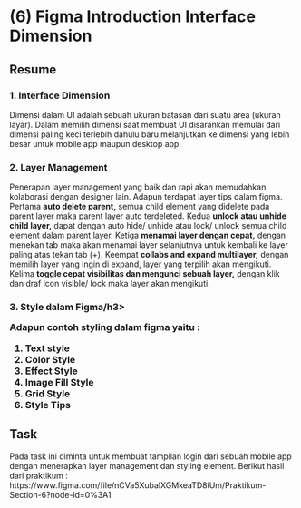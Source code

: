 <h1>(6) Figma Introduction Interface Dimension</h1>

<h2>Resume</h2>
<h3>1. Interface Dimension</h3>
<p>
    Dimensi dalam UI adalah sebuah ukuran batasan dari suatu area (ukuran layar). Dalam memilih dimensi saat membuat UI disarankan memulai dari dimensi paling keci terlebih dahulu baru melanjutkan ke dimensi yang lebih besar untuk mobile app maupun desktop app.
</p>
<h3>2. Layer Management</h3>
<p>
    Penerapan layer management yang baik dan rapi akan memudahkan kolaborasi dengan designer lain. Adapun terdapat layer tips dalam figma. Pertama <strong>auto delete parent,</strong> semua child element yang didelete pada parent layer maka parent layer auto terdeleted. Kedua <strong>unlock atau unhide child layer,</strong> dapat dengan auto hide/ unhide atau lock/ unlock semua child element dalam parent layer. Ketiga <strong>menamai layer dengan cepat,</strong> dengan menekan tab maka akan menamai layer selanjutnya untuk kembali ke layer paling atas tekan tab (+). Keempat <strong>collabs and expand multilayer,</strong> dengan memilih layer yang ingin di expand, layer yang terpilih akan mengikuti. Kelima <strong>toggle cepat visibilitas dan mengunci sebuah layer,</strong> dengan klik dan draf icon visible/ lock maka layer akan mengikuti.
</p>
<h3>3. Style dalam Figma/h3>
<p>
    Adapun contoh styling dalam figma yaitu : 
    <ol>
    <li>Text style</li>    
    <li>Color Style</li> 
    <li>Effect Style</li> 
    <li>Image Fill Style</li> 
    <li>Grid Style</li> 
    <li>Style Tips</li> 
    </ol>
</p>

<h2>Task</h2>
<p>
    Pada task ini diminta untuk membuat tampilan login dari sebuah mobile app dengan menerapkan layer management dan styling element.
    Berikut hasil dari praktikum :
    https://www.figma.com/file/nCVa5XubalXGMkeaTD8iUm/Praktikum-Section-6?node-id=0%3A1
</p>
